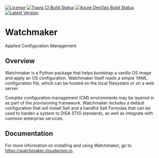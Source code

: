 [![License](https://img.shields.io/github/license/plus3it/watchmaker.svg)](./LICENSE)
[![Travis CI Build Status](https://travis-ci.org/plus3it/watchmaker.svg?branch=develop)](https://travis-ci.org/plus3it/watchmaker)
[![Azure DevOps Build Status](https://dev.azure.com/plus3it/watchmaker/_apis/build/status/plus3it.watchmaker?branchName=develop)](https://dev.azure.com/plus3it/watchmaker/_build/latest?definitionId=1&branchName=master)
[![Latest Version](https://img.shields.io/pypi/v/watchmaker.svg?label=version)](https://pypi.python.org/pypi/watchmaker)

# Watchmaker

Applied Configuration Management

## Overview

Watchmaker is a Python package that helps bootstrap a vanilla OS image and
apply an OS configuration. Watchmaker itself reads a simple YAML configuration
file, which can be hosted on the local filesystem or on a web server.

Complex configuration management (CM) environments may be layered in as part of
the provisioning framework. Watchmaker includes a default configuration that
will install Salt and a handful Salt Formulas that can be used to harden a
system to DISA STIG standards, as well as integrate with common enterprise
services.

## Documentation

For more information on installing and using Watchmaker, go to
<https://watchmaker.cloudarmor.io>.
